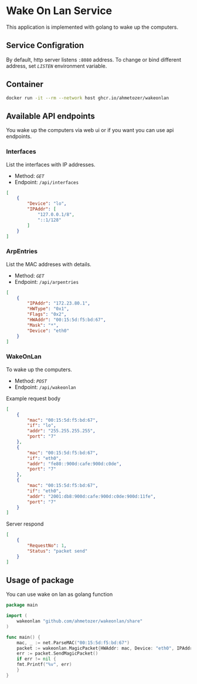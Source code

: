 # Wake On Lan Service

This application is implemented with golang to wake up the computers.

## Service Configration

By default, http server listens `:8080` address.
To change or bind different address, set *`LISTEN`* environment variable.

## Container

```bash
docker run -it --rm --network host ghcr.io/ahmetozer/wakeonlan
```

## Available API endpoints

You wake up the computers via web ui or if you want you can
use api endpoints.

### Interfaces

List the interfaces with IP addresses.

- Method: *`GET`*
- Endpoint: `/api/interfaces`

```json
[
    {
        "Device": "lo",
        "IPAddr": [
            "127.0.0.1/8",
            "::1/128"
        ]
    }
]
```

### ArpEntries

List the MAC addreses with details.

- Method: *`GET`*
- Endpoint: `/api/arpentries`

```json
[
    {
        "IPAddr": "172.23.80.1",
        "HWType": "0x1",
        "Flags": "0x2",
        "HWAddr": "00:15:5d:f5:bd:67",
        "Mask": "*",
        "Device": "eth0"
    }
]
```

### WakeOnLan

To wake up the computers.

- Method: *`POST`*
- Endpoint: `/api/wakeonlan`

Example request body

```json
[
    {
        "mac": "00:15:5d:f5:bd:67",
        "if": "lo",
        "addr": "255.255.255.255",
        "port": "7"
    },
    {
        "mac": "00:15:5d:f5:bd:67",
        "if": "eth0",
        "addr": "fe80::900d:cafe:900d:c0de",
        "port": "7"
    },
    {
        "mac": "00:15:5d:f5:bd:67",
        "if": "eth0",
        "addr": "2001:db8:900d:cafe:900d:c0de:900d:11fe",
        "port": "7"
    }
]

```

Server respond

```json
[
    {
        "RequestNo": 1,
        "Status": "packet send"
    }
]
```

## Usage of package

You can use wake on lan as golang function

```go
package main

import (
    wakeonlan "github.com/ahmetozer/wakeonlan/share"
)

func main() {
    mac, _ := net.ParseMAC("00:15:5d:f5:bd:67")
    packet := wakeonlan.MagicPacket{HWAddr: mac, Device: "eth0", IPAddr: "255.255.255.255", Port: "7"}
    err := packet.SendMagicPacket()
    if err != nil {
    fmt.Printf("%v", err)
    }
}
```
